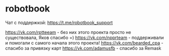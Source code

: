 # robotbook
Чат с поддержкой: https://t.me/robotbook_support


https://vk.com/rptteeam - без них этого проекта просто не существовала, Яков спасибо =)
https://vk.com/npprteam - поддерживали и помогали с самого начала этого проекта!
https://vk.com/bearded_cpa - спасибо за привязку карт
https://vk.com/adamusfb - спасибо за Remask
